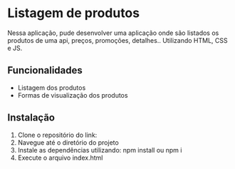 # Listagem de produtos

Nessa aplicação, pude desenvolver uma aplicação onde são listados os produtos de uma api, preços, promoções, detalhes..
Utilizando HTML, CSS e JS.

## Funcionalidades
 * Listagem dos produtos
 * Formas de visualização dos produtos

 ## Instalação

1. Clone o repositório do link:
2. Navegue até o diretório do projeto
3. Instale as dependências utilizando: npm install ou npm i
4. Execute o arquivo index.html
